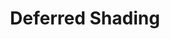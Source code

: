 ---
layout: post.html
id: 'deferred-rendering'
title: 'Deferred Shading'
description: 'Implement deferred shading from scratch with MRT.<br />Use compute shaders to update the lights positions and velocities on the GPU.<br />- <a href="http://learnwebgl.brown37.net/11_advanced_rendering/shadows.html">http://learnwebgl.brown37.net/11_advanced_rendering/shadows.html</a><br />- <a href="https://austin-eng.com/webgpu-samples/samples/shadowMapping">https://austin-eng.com/webgpu-samples/samples/shadowMapping</a>'
prevDemoId: 'shadow-mapping'
prevDemoTitle: 'Shadow Mapping'
nextDemoId: 'gpu-compute-matrix'
nextDemoTitle: 'GPU Compute'
---